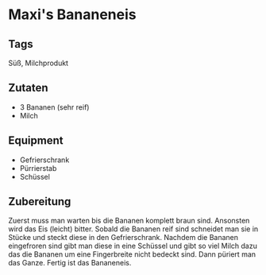 # Maxi's Bananeneis

## Tags

Süß, Milchprodukt

## Zutaten

- 3 Bananen (sehr reif)
- Milch

## Equipment

- Gefrierschrank
- Pürrierstab
- Schüssel

## Zubereitung

Zuerst muss man warten bis die Bananen komplett braun sind.
Ansonsten wird das Eis (leicht) bitter.
Sobald die Bananen reif sind schneidet man sie in Stücke und steckt diese in den Gefrierschrank.
Nachdem die Bananen eingefroren sind gibt man diese in eine Schüssel
und gibt so viel Milch dazu das die Bananen um eine Fingerbreite nicht bedeckt sind.
Dann püriert man das Ganze. Fertig ist das Bananeneis.
